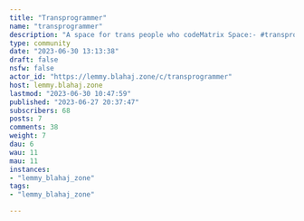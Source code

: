 ```yaml
---
title: "Transprogrammer" 
name: "transprogrammer"
description: "A space for trans people who codeMatrix Space:- #transprog:socki.moeRules:- Don't be a meanie    - no *ism    - consider the feelings of somebody who might read what you say- Don't shitpost- Keep it wholesome- Must be trans / programming related"
type: community
date: "2023-06-30 13:13:38"
draft: false
nsfw: false
actor_id: "https://lemmy.blahaj.zone/c/transprogrammer"
host: lemmy.blahaj.zone
lastmod: "2023-06-30 10:47:59"
published: "2023-06-27 20:37:47"
subscribers: 68
posts: 7
comments: 38
weight: 7
dau: 6
wau: 11
mau: 11
instances:
- "lemmy_blahaj_zone"
tags: 
- "lemmy_blahaj_zone"

---
```

